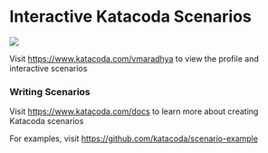 # Interactive Katacoda Scenarios

[![](http://shields.katacoda.com/katacoda/vmaradhya/count.svg)](https://www.katacoda.com/vmaradhya "Get your profile on Katacoda.com")

Visit https://www.katacoda.com/vmaradhya to view the profile and interactive scenarios

### Writing Scenarios
Visit https://www.katacoda.com/docs to learn more about creating Katacoda scenarios

For examples, visit https://github.com/katacoda/scenario-example
